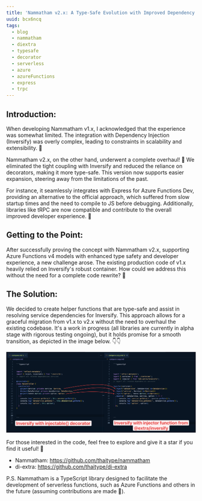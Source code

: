 ```yaml
---
title: 'Nammatham v2.x: A Type-Safe Evolution with Improved Dependency Injection'
uuid: bcx6ncq
tags:
  - blog
  - nammatham
  - diextra
  - typesafe
  - decorator
  - serverless
  - azure
  - azureFunctions
  - express
  - trpc
---
```



## Introduction:

When developing Nammatham v1.x, I acknowledged that the experience was somewhat limited. The integration with Dependency Injection (Inversify) was overly complex, leading to constraints in scalability and extensibility. 🥲

Nammatham v2.x, on the other hand, underwent a complete overhaul! 🥳 We eliminated the tight coupling with Inversify and reduced the reliance on decorators, making it more type-safe. This version now supports easier expansion, steering away from the limitations of the past. 

For instance, it seamlessly integrates with Express for Azure Functions Dev, providing an alternative to the official approach, which suffered from slow startup times and the need to compile to JS before debugging. Additionally, libraries like tRPC are now compatible and contribute to the overall improved developer experience. 🤗

## Getting to the Point:

After successfully proving the concept with Nammatham v2.x, supporting Azure Functions v4 models with enhanced type safety and developer experience, a new challenge arose. The existing production code of v1.x heavily relied on Inversify's robust container. How could we address this without the need for a complete code rewrite? 🤩

## The Solution:

We decided to create helper functions that are type-safe and assist in resolving service dependencies for Inversify. This approach allows for a graceful migration from v1.x to v2.x without the need to overhaul the existing codebase. It's a work in progress (all libraries are currently in alpha stage with rigorous testing ongoing), but it holds promise for a smooth transition, as depicted in the image below. 👇👇

![](compare.png)

For those interested in the code, feel free to explore and give it a star if you find it useful! 📣

- Nammatham: https://github.com/thaitype/nammatham
- di-extra: https://github.com/thaitype/di-extra

P.S. Nammatham is a TypeScript library designed to facilitate the development of serverless functions, such as Azure Functions and others in the future (assuming contributions are made 🙏).

